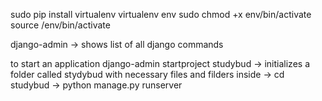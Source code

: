 sudo pip install virtualenv
virtualenv env
sudo chmod +x env/bin/activate
source /env/bin/activate

django-admin -> shows list of all django commands

to start an application 
django-admin startproject studybud
-> initializes a folder called stydybud with necessary files and filders inside
-> cd studybud
-> python manage.py runserver